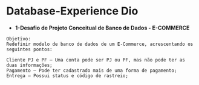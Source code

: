 # Database-Experience Dio

- **1-Desafio de Projeto Conceitual de Banco de Dados - E-COMMERCE**

```
Objetivo:
Redefinir modelo de banco de dados de um E-Commerce, acrescentando os seguintes pontos:

Cliente PJ e PF – Uma conta pode ser PJ ou PF, mas não pode ter as duas informações;
Pagamento – Pode ter cadastrado mais de uma forma de pagamento;
Entrega – Possui status e código de rastreio;
```

